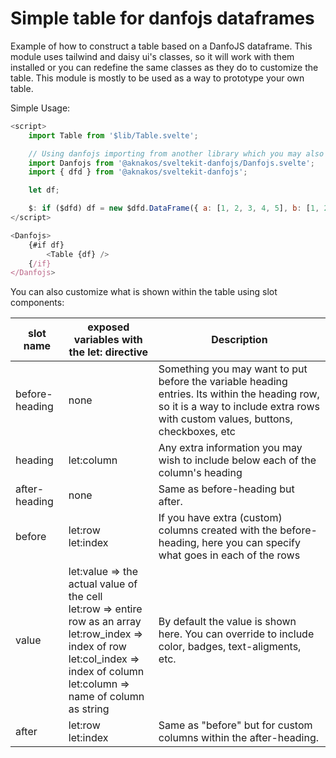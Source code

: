 # Simple table for danfojs dataframes

Example of how to construct a table based on a DanfoJS dataframe. This module uses tailwind and daisy ui's classes, so it will work with them installed or you can redefine the same classes as they do to customize the table. This module is mostly to be used as a way to prototype your own table.

Simple Usage:

```javascript
<script>
	import Table from '$lib/Table.svelte';

	// Using danfojs importing from another library which you may also need..
	import Danfojs from '@aknakos/sveltekit-danfojs/Danfojs.svelte';
	import { dfd } from '@aknakos/sveltekit-danfojs';

	let df;

	$: if ($dfd) df = new $dfd.DataFrame({ a: [1, 2, 3, 4, 5], b: [1, 2, 3, 4, 5] });
</script>

<Danfojs>
	{#if df}
		<Table {df} />
	{/if}
</Danfojs>
```

You can also customize what is shown within the table using slot components:

| slot name      | exposed variables with the let: directive                                                                                                                                                     | Description                                                                                                                                                                      |
|----------------|-----------------------------------------------------------------------------------------------------------------------------------------------------------------------------------------------|----------------------------------------------------------------------------------------------------------------------------------------------------------------------------------|
| before-heading | none                                                                                                                                                                                          | Something you may want to put before the variable heading entries. Its within the heading row, so it is a way to include extra rows with custom values, buttons, checkboxes, etc |
| heading        | let:column                                                                                                                                                                                    | Any extra information you may wish to include below each of the column's heading                                                                                                 |
| after-heading  | none                                                                                                                                                                                          | Same as before-heading but after.                                                                                                                                                |
| before         | let:row<br>let:index                                                                                                                                                                          | If you have extra (custom) columns created with the before-heading, here you can specify what goes in each of the rows                                                           |
| value          | let:value => the actual value of the cell<br>let:row => entire row as an array<br>let:row_index => index of row<br>let:col_index => index of column<br>let:column => name of column as string | By default the value is shown here. You can override to include color, badges, text-aligments, etc.                                                                              |
| after          | let:row<br>let:index                                                                                                                                                                          | Same as "before" but for custom columns within the after-heading.                                                                                                                |                                                                                                            |
